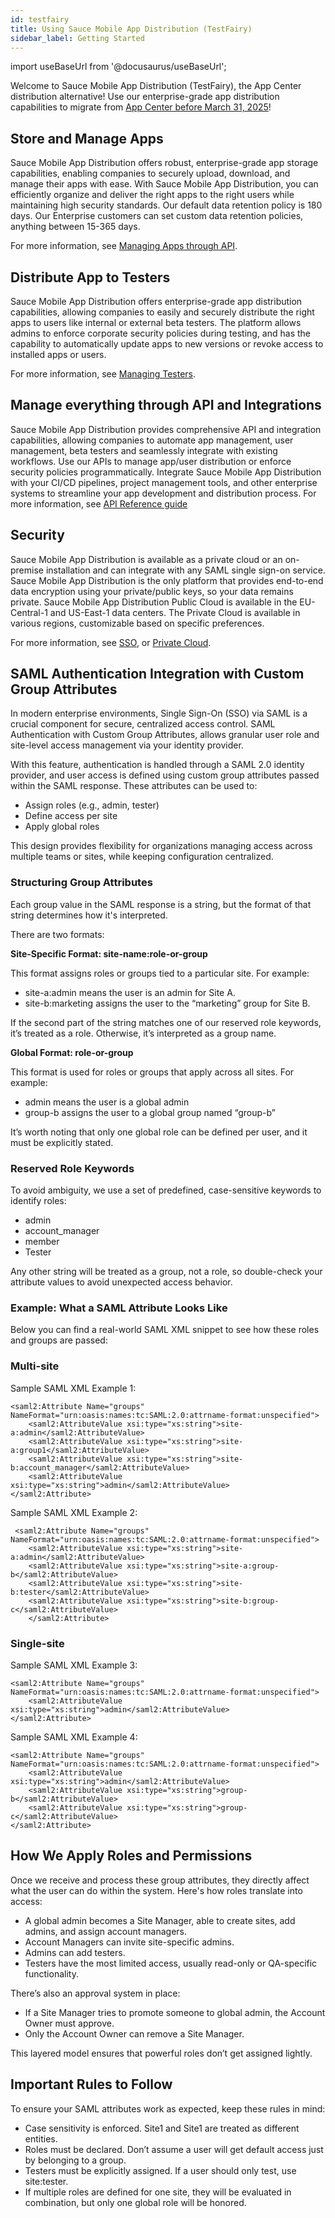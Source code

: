 ```yaml
---
id: testfairy
title: Using Sauce Mobile App Distribution (TestFairy)
sidebar_label: Getting Started
---
```


import useBaseUrl from '@docusaurus/useBaseUrl';

Welcome to Sauce Mobile App Distribution (TestFairy), the App Center distribution alternative! Use our enterprise-grade app distribution capabilities to migrate from [App Center before March 31, 2025](https://saucelabs.com/testfairy-sauce-labs)! 

## Store and Manage Apps

Sauce Mobile App Distribution offers robust, enterprise-grade app storage capabilities, enabling companies to securely upload, download, and manage their apps with ease.
With Sauce Mobile App Distribution, you can efficiently organize and deliver the right apps to the right users while maintaining high security standards.
Our default data retention policy is 180 days. Our Enterprise customers can set custom data retention policies, anything between 15-365 days.

For more information, see [Managing Apps through API](/testfairy/api-reference/rest-api/).

## Distribute App to Testers

Sauce Mobile App Distribution offers enterprise-grade app distribution capabilities, allowing companies to easily and securely distribute the right apps to users like internal or external beta testers. The platform allows admins to enforce corporate security policies during testing, and has the capability to automatically update apps to new versions or revoke access to installed apps or users.

For more information, see [Managing Testers](/testfairy/testers/managing-testers/).

## Manage everything through API and Integrations

Sauce Mobile App Distribution provides comprehensive API and integration capabilities, allowing companies to automate app management, user management, beta testers and seamlessly integrate with existing workflows. Use our APIs to manage app/user distribution or enforce security policies programmatically. 
Integrate Sauce Mobile App Distribution with your CI/CD pipelines, project management tools, and other enterprise systems to streamline your app development and distribution process.
For more information, see [API Reference guide](/testfairy/api-reference/rest-api/)

## Security

Sauce Mobile App Distribution is available as a private cloud or an on-premise installation and can integrate with any SAML single sign-on service. Sauce Mobile App Distribution is the only platform that provides end-to-end data encryption using your private/public keys, so your data remains private.
Sauce Mobile App Distribution Public Cloud is available in the EU-Central-1 and US-East-1 data centers. The Private Cloud is available in various regions, customizable based on specific preferences. 

For more information, see [SSO](/testfairy/security/sso/sso-intro/), or [Private Cloud](/testfairy/security/private-cloud/).

## SAML Authentication Integration with Custom Group Attributes

In modern enterprise environments, Single Sign-On (SSO) via SAML is a crucial component for secure, centralized access control. SAML Authentication with Custom Group Attributes, allows granular user role and site-level access management via your identity provider.

With this feature, authentication is handled through a SAML 2.0 identity provider, and user access is defined using custom group attributes passed within the SAML response. These attributes can be used to:

* Assign roles (e.g., admin, tester)
* Define access per site
* Apply global roles

This design provides flexibility for organizations managing access across multiple teams or sites, while keeping configuration centralized.

### Structuring Group Attributes
Each group value in the SAML response is a string, but the format of that string determines how it's interpreted.

There are two formats:

**Site-Specific Format: site-name:role-or-group**

This format assigns roles or groups tied to a particular site. For example:

* site-a:admin means the user is an admin for Site A.
* site-b:marketing assigns the user to the “marketing” group for Site B.

If the second part of the string matches one of our reserved role keywords, it’s treated as a role. Otherwise, it’s interpreted as a group name.

**Global Format: role-or-group**

This format is used for roles or groups that apply across all sites. For example:

* admin means the user is a global admin
* group-b assigns the user to a global group named “group-b”

It’s worth noting that only one global role can be defined per user, and it must be explicitly stated.

### Reserved Role Keywords
To avoid ambiguity, we use a set of predefined, case-sensitive keywords to identify roles:

* admin
* account_manager
* member
* Tester

Any other string will be treated as a group, not a role, so double-check your attribute values to avoid unexpected access behavior.

### Example: What a SAML Attribute Looks Like
Below you can find a real-world SAML XML snippet to see how these roles and groups are passed:

### Multi-site
Sample SAML XML Example 1:

```
<saml2:Attribute Name="groups" NameFormat="urn:oasis:names:tc:SAML:2.0:attrname-format:unspecified">
    <saml2:AttributeValue xsi:type="xs:string">site-a:admin</saml2:AttributeValue>
    <saml2:AttributeValue xsi:type="xs:string">site-a:group1</saml2:AttributeValue>
    <saml2:AttributeValue xsi:type="xs:string">site-b:account_manager</saml2:AttributeValue>
    <saml2:AttributeValue xsi:type="xs:string">admin</saml2:AttributeValue>
</saml2:Attribute>

```

Sample SAML XML Example 2:
```
 <saml2:Attribute Name="groups" NameFormat="urn:oasis:names:tc:SAML:2.0:attrname-format:unspecified">
    <saml2:AttributeValue xsi:type="xs:string">site-a:admin</saml2:AttributeValue>
    <saml2:AttributeValue xsi:type="xs:string">site-a:group-b</saml2:AttributeValue>
    <saml2:AttributeValue xsi:type="xs:string">site-b:tester</saml2:AttributeValue>
    <saml2:AttributeValue xsi:type="xs:string">site-b:group-c</saml2:AttributeValue>
    </saml2:Attribute>

```
### Single-site
Sample SAML XML Example 3:

```
<saml2:Attribute Name="groups" NameFormat="urn:oasis:names:tc:SAML:2.0:attrname-format:unspecified">
    <saml2:AttributeValue xsi:type="xs:string">admin</saml2:AttributeValue>
</saml2:Attribute>
```
Sample SAML XML Example 4:

```
<saml2:Attribute Name="groups" NameFormat="urn:oasis:names:tc:SAML:2.0:attrname-format:unspecified">
    <saml2:AttributeValue xsi:type="xs:string">admin</saml2:AttributeValue>
    <saml2:AttributeValue xsi:type="xs:string">group-b</saml2:AttributeValue>
    <saml2:AttributeValue xsi:type="xs:string">group-c</saml2:AttributeValue>
</saml2:Attribute>

```
## How We Apply Roles and Permissions

Once we receive and process these group attributes, they directly affect what the user can do within the system. Here's how roles translate into access:

* A global admin becomes a Site Manager, able to create sites, add admins, and assign account managers.
* Account Managers can invite site-specific admins.
* Admins can add testers.
* Testers have the most limited access, usually read-only or QA-specific functionality.

There’s also an approval system in place:

* If a Site Manager tries to promote someone to global admin, the Account Owner must approve.
* Only the Account Owner can remove a Site Manager.

This layered model ensures that powerful roles don’t get assigned lightly.

## Important Rules to Follow
To ensure your SAML attributes work as expected, keep these rules in mind:
* Case sensitivity is enforced. Site1 and Site1 are treated as different entities.
* Roles must be declared. Don’t assume a user will get default access just by belonging to a group.
* Testers must be explicitly assigned. If a user should only test, use site:tester.
* If multiple roles are defined for one site, they will be evaluated in combination, but only one global role will be honored.

